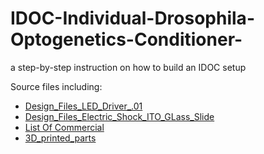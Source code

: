 # IDOC-Individual-Drosophila-Optogenetics-Conditioner-
a step-by-step instruction on how to build an IDOC setup

Source files including:
- [Design_Files_LED_Driver_.01](../src/Design_Files_LED_Driver_.01)
- [Design_Files_Electric_Shock_ITO_GLass_Slide](../src/ElectricShock)
- [List Of Commercial](../src/Commercial_Parts) 
- [3D_printed_parts](../src/3D_printed_parts)
